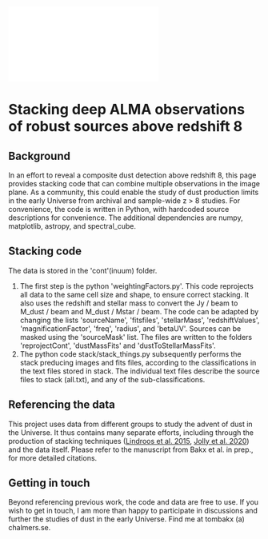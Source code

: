 ![Probing Infrared eXcess to Investigate Early DUST](../../pixiedust_logo.pdf "Stacking")
# Stacking deep ALMA observations of robust sources above redshift 8

## Background

In an effort to reveal a composite dust detection above redshift 8, this page provides stacking code that can combine multiple observations in the image plane. As a community, this could enable the study of dust production limits in the early Universe from archival and sample-wide z > 8 studies. For convenience, the code is written in Python, with hardcoded source descriptions for convenience. The additional dependencies are numpy, matplotlib, astropy, and spectral_cube. 

## Stacking code
The data is stored in the 'cont'(inuum) folder. 
1. The first step is the python 'weightingFactors.py'. This code reprojects all data to the same cell size and shape, to ensure correct stacking. It also uses the redshift and stellar mass to convert the Jy / beam to M_dust / beam and M_dust / Mstar / beam. The code can be adapted by changing the lists 'sourceName', 'fitsfiles', 'stellarMass', 'redshiftValues', 'magnificationFactor', 'freq', 'radius', and 'betaUV'. Sources can be masked using the 'sourceMask' list. The files are written to the folders 'reprojectCont', 'dustMassFits' and 'dustToStellarMassFits'.
2. The python code stack/stack_things.py subsequently performs the stack preducing images and fits files, according to the classifications in the text files stored in stack. The individual text files describe the source files to stack (all.txt), and any of the sub-classifications. 

## Referencing the data
This project uses data from different groups to study the advent of dust in the Universe. It thus contains many separate efforts, including through the production of stacking techniques ([Lindroos et al. 2015](https://ui.adsabs.harvard.edu/abs/2015MNRAS.446.3502L/abstract), [Jolly et al. 2020](https://ui.adsabs.harvard.edu/abs/2020MNRAS.499.3992J/abstract)) and the data itself. Please refer to the manuscript from Bakx et al. in prep., for more detailed citations.

## Getting in touch
Beyond referencing previous work, the code and data are free to use. If you wish to get in touch, I am more than happy to participate in discussions and further the studies of dust in the early Universe. Find me at tombakx (a) chalmers.se.